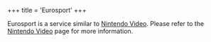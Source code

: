 +++
title = 'Eurosport'
+++

Eurosport is a service similar to [Nintendo
Video](Nintendo_Video "wikilink"). Please refer to the [Nintendo
Video](Nintendo_Video "wikilink") page for more information.
